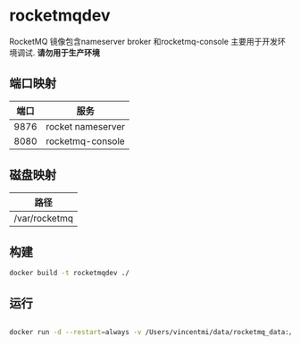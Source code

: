 # rocketmqdev

RocketMQ 镜像包含nameserver broker 和rocketmq-console 主要用于开发环境调试.
**请勿用于生产环境**

## 端口映射
| 端口 | 服务 |
| --- | --- |
| 9876 | rocket nameserver|
| 8080 | rocketmq-console |

## 磁盘映射
| 路径   |
| --- |
| /var/rocketmq|

## 构建

```sh
docker build -t rocketmqdev ./
```

## 运行

```sh

docker run -d --restart=always -v /Users/vincentmi/data/rocketmq_data:/var/rocketmq --name=rocketmqdev -p 9876:9876 -p 9877:8080  vincentmi/rocketmqdev:latest

```


